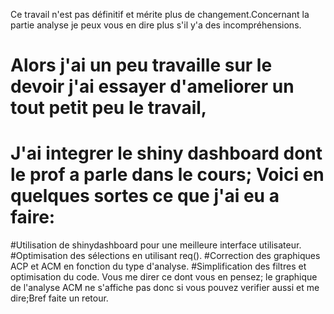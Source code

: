 Ce travail n'est pas définitif et mérite plus de changement.Concernant la partie analyse je peux vous en dire plus s'il y'a des incompréhensions.
# Alors j'ai un peu travaille sur le devoir j'ai essayer d'ameliorer un tout petit peu le travail,
# J'ai integrer le shiny dashboard dont le prof a parle dans le cours; Voici en quelques sortes ce que j'ai eu a faire:

#Utilisation de shinydashboard pour une meilleure interface utilisateur.
#Optimisation des sélections en utilisant req().
#Correction des graphiques ACP et ACM en fonction du type d'analyse.
#Simplification des filtres et optimisation du code.
  Vous me direr ce dont vous en pensez; le graphique de l'analyse ACM ne s'affiche pas donc
  si vous pouvez verifier aussi et me dire;Bref faite un retour.